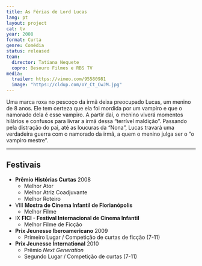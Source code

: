 ```yaml
---
title: As Férias de Lord Lucas
lang: pt
layout: project
cat: tv
year: 2008
format: Curta
genre: Comédia
status: released
team:
  director: Tatiana Nequete
  copro: Besouro Filmes e RBS TV
media:
  trailer: https://vimeo.com/95580981
  image: "https://cldup.com/oY_Ct_CwJM.jpg"
---
```


Uma marca roxa no pescoço da irmã deixa preocupado Lucas, um menino de 8 anos. Ele tem certeza que ela foi mordida por um vampiro e que o namorado dela é esse vampiro. A partir daí, o menino viverá momentos hilários e confusos para livrar a irmã dessa “terrível maldição”. Passando pela distração do pai, até as loucuras da “Nona”, Lucas travará uma verdadeira guerra com o namorado da irmã, a quem o menino julga ser o “o vampiro mestre”.

---

## Festivais

* **Prêmio Histórias Curtas** 2008
  * Melhor Ator
  * Melhor Atriz Coadjuvante
  * Melhor Roteiro
* VIII **Mostra de Cinema Infantil de Florianópolis**
  * Melhor Filme
* IX **FICI - Festival Internacional de Cinema Infantil**
  * Melhor Filme de Ficção
* **Prix Jeunesse Iberoamericano** 2009
  * Primeiro Lugar / Competição de curtas de ficção (7-11)
* **Prix Jeunesse International** 2010
  * Prêmio _Next Generation_
  * Segundo Lugar / Competição de curtas (7-11)
